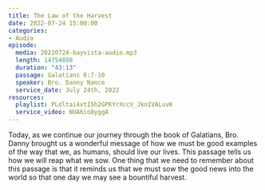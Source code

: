 ```yaml
---
title: The Law of the Harvest
date: 2022-07-24 15:00:00
categories:
- Audio
episode:
  media: 20220724-bayvista-audio.mp3
  length: 14754898
  duration: "43:13"
  passage: Galatians 6:7-10
  speaker: Bro. Danny Nance
  service_date: July 24th, 2022
resources:
  playlist: PLdltai4xtI5h2GPKYrXccV_JknIVALuvK
  service_video: NUA6io8yggA
---
```

Today, as we continue our journey through the book of Galatians, Bro. Danny brought us a wonderful message of how we must be good examples of the way that we, as humans, should live our lives. This passage tells us how we will reap what we sow. One thing that we need to remember about this passage is that it reminds us that we must sow the good news into the world so that one day we may see a bountiful harvest.
